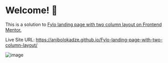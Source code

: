 # Welcome! 👋

This is a solution to <a href="https://www.frontendmentor.io/challenges/fylo-landing-page-with-two-column-layout-5ca5ef041e82137ec91a50f5"> Fylo landing page with two column layout on Frontend Mentor. </a>

Live Site URL: https://anibolokadze.github.io/Fylo-landing-page-with-two-column-layout/

![image](https://user-images.githubusercontent.com/89190087/196004833-d05b0159-c137-4ba0-9fa3-338a9184136e.png)
